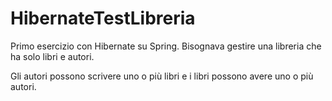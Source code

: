# HibernateTestLibreria

Primo esercizio con Hibernate su Spring. Bisognava gestire una libreria che ha solo libri e autori.

Gli autori possono scrivere uno o più libri e i libri possono avere uno o più autori.
 
